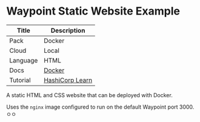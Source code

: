 # Waypoint Static Website Example

|Title|Description|
|---|---|
|Pack|Docker|
|Cloud|Local|
|Language|HTML|
|Docs|[Docker](https://www.waypointproject.io/plugins/docker)|
|Tutorial|[HashiCorp Learn](https://learn.hashicorp.com/tutorials/waypoint/get-started-docker)|

A static HTML and CSS website that can be deployed with Docker.

Uses the `nginx` image configured to run on the default Waypoint port 3000.ㅇㅇ
